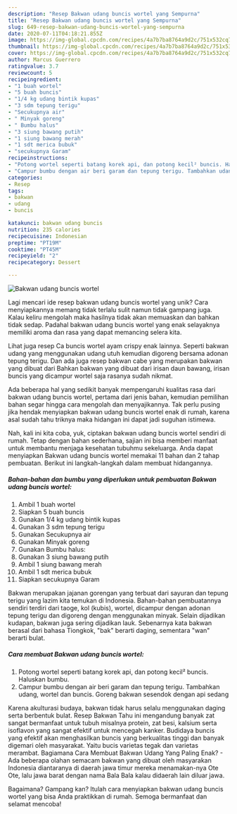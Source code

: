 ```yaml
---
description: "Resep Bakwan udang buncis wortel yang Sempurna"
title: "Resep Bakwan udang buncis wortel yang Sempurna"
slug: 649-resep-bakwan-udang-buncis-wortel-yang-sempurna
date: 2020-07-11T04:18:21.855Z
image: https://img-global.cpcdn.com/recipes/4a7b7ba8764a9d2c/751x532cq70/bakwan-udang-buncis-wortel-foto-resep-utama.jpg
thumbnail: https://img-global.cpcdn.com/recipes/4a7b7ba8764a9d2c/751x532cq70/bakwan-udang-buncis-wortel-foto-resep-utama.jpg
cover: https://img-global.cpcdn.com/recipes/4a7b7ba8764a9d2c/751x532cq70/bakwan-udang-buncis-wortel-foto-resep-utama.jpg
author: Marcus Guerrero
ratingvalue: 3.7
reviewcount: 5
recipeingredient:
- "1 buah wortel"
- "5 buah buncis"
- "1/4 kg udang bintik kupas"
- "3 sdm tepung terigu"
- "Secukupnya air"
- " Minyak goreng"
- " Bumbu halus"
- "3 siung bawang putih"
- "1 siung bawang merah"
- "1 sdt merica bubuk"
- "secukupnya Garam"
recipeinstructions:
- "Potong wortel seperti batang korek api, dan potong kecil² buncis. Haluskan bumbu."
- "Campur bumbu dengan air beri garam dan tepung terigu. Tambahkan udang, wortel dan buncis. Goreng bakwan sesendok dengan api sedang"
categories:
- Resep
tags:
- bakwan
- udang
- buncis

katakunci: bakwan udang buncis 
nutrition: 235 calories
recipecuisine: Indonesian
preptime: "PT19M"
cooktime: "PT45M"
recipeyield: "2"
recipecategory: Dessert

---
```



![Bakwan udang buncis wortel](https://img-global.cpcdn.com/recipes/4a7b7ba8764a9d2c/751x532cq70/bakwan-udang-buncis-wortel-foto-resep-utama.jpg)

Lagi mencari ide resep bakwan udang buncis wortel yang unik? Cara menyiapkannya memang tidak terlalu sulit namun tidak gampang juga. Kalau keliru mengolah maka hasilnya tidak akan memuaskan dan bahkan tidak sedap. Padahal bakwan udang buncis wortel yang enak selayaknya memiliki aroma dan rasa yang dapat memancing selera kita.

Lihat juga resep Ca buncis wortel ayam crispy enak lainnya. Seperti bakwan udang yang menggunakan udang utuh kemudian digoreng bersama adonan tepung terigu. Dan ada juga resep bakwan cabe yang merupakan bakwan yang dibuat dari Bahkan bakwan yang dibuat dari irisan daun bawang, irisan buncis yang dicampur wortel saja rasanya sudah nikmat.

Ada beberapa hal yang sedikit banyak mempengaruhi kualitas rasa dari bakwan udang buncis wortel, pertama dari jenis bahan, kemudian pemilihan bahan segar hingga cara mengolah dan menyajikannya. Tak perlu pusing jika hendak menyiapkan bakwan udang buncis wortel enak di rumah, karena asal sudah tahu triknya maka hidangan ini dapat jadi suguhan istimewa.


Nah, kali ini kita coba, yuk, ciptakan bakwan udang buncis wortel sendiri di rumah. Tetap dengan bahan sederhana, sajian ini bisa memberi manfaat untuk membantu menjaga kesehatan tubuhmu sekeluarga. Anda dapat menyiapkan Bakwan udang buncis wortel memakai 11 bahan dan 2 tahap pembuatan. Berikut ini langkah-langkah dalam membuat hidangannya.

<!--inarticleads1-->

##### Bahan-bahan dan bumbu yang diperlukan untuk pembuatan Bakwan udang buncis wortel:

1. Ambil 1 buah wortel
1. Siapkan 5 buah buncis
1. Gunakan 1/4 kg udang bintik kupas
1. Gunakan 3 sdm tepung terigu
1. Gunakan Secukupnya air
1. Gunakan  Minyak goreng
1. Gunakan  Bumbu halus:
1. Gunakan 3 siung bawang putih
1. Ambil 1 siung bawang merah
1. Ambil 1 sdt merica bubuk
1. Siapkan secukupnya Garam


Bakwan merupakan jajanan gorengan yang terbuat dari sayuran dan tepung terigu yang lazim kita temukan di Indonesia. Bahan-bahan pembuatannya sendiri terdiri dari taoge, kol (kubis), wortel, dicampur dengan adonan tepung terigu dan digoreng dengan menggunakan minyak. Selain dijadikan kudapan, bakwan juga sering dijadikan lauk. Sebenarnya kata bakwan berasal dari bahasa Tiongkok, &#34;bak&#34; berarti daging, sementara &#34;wan&#34; berarti bulat. 

<!--inarticleads2-->

##### Cara membuat Bakwan udang buncis wortel:

1. Potong wortel seperti batang korek api, dan potong kecil² buncis. Haluskan bumbu.
1. Campur bumbu dengan air beri garam dan tepung terigu. Tambahkan udang, wortel dan buncis. Goreng bakwan sesendok dengan api sedang


Karena akulturasi budaya, bakwan tidak harus selalu menggunakan daging serta berbentuk bulat. Resep Bakwan Tahu ini mengandung banyak zat sangat bermanfaat untuk tubuh misalnya protein, zat besi, kalsium serta isoflavon yang sangat efektif untuk mencegah kanker. Budidaya buncis yang efektif akan menghasilkan buncis yang berkualitas tinggi dan banyak digemari oleh masyarakat. Yaitu bucis varietas tegak dan varietas merambat. Bagiamana Cara Membuat Bakwan Udang Yang Paling Enak? - Ada beberapa olahan semacam bakwan yang dibuat oleh masyarakan Indonesia diantaranya di daerah jawa timur mereka menamakan-nya Ote Ote, lalu jawa barat dengan nama Bala Bala kalau didaerah lain diluar jawa. 

Bagaimana? Gampang kan? Itulah cara menyiapkan bakwan udang buncis wortel yang bisa Anda praktikkan di rumah. Semoga bermanfaat dan selamat mencoba!
